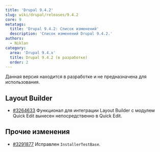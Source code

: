 ```yaml
---
title: 'Drupal 9.4.2'
slug: wiki/drupal/releases/9.4.2
core: 9
metatags:
  title: 'Drupal 9.4.2: Список изменений'
  description: 'Список изменений Drupal 9.4.2.'
authors:
  - Niklan
category:
  area: 'Drupal 9.4.x'
  title: Drupal 9.4.2 (в разработке)
  order: 2
---
```


<Aside type="warning">

Данная версия находится в разработке и не предназначена для использования.

</Aside>

## Layout Builder

- [#3264633](https://www.drupal.org/node/3264633) Функционал для интеграции Layout Builder с модулем Quick Edit вынесен непосредственно в Quick Edit.

## Прочие изменения

- [#3291877](https://www.drupal.org/node/3291877) Исправлен `InstallerTestBase`.